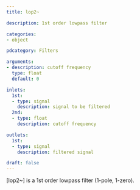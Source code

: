 ```yaml
---
title: lop2~

description: 1st order lowpass filter

categories:
- object

pdcategory: Filters

arguments:
- description: cutoff frequency
  type: float
  default: 0

inlets:
  1st:
  - type: signal
    description: signal to be filtered
  2nd:
  - type: float
    description: cutoff frequency

outlets:
  1st:
  - type: signal
    description: filtered signal

draft: false
---
```


[lop2~] is a 1st order lowpass filter (1-pole, 1-zero).

